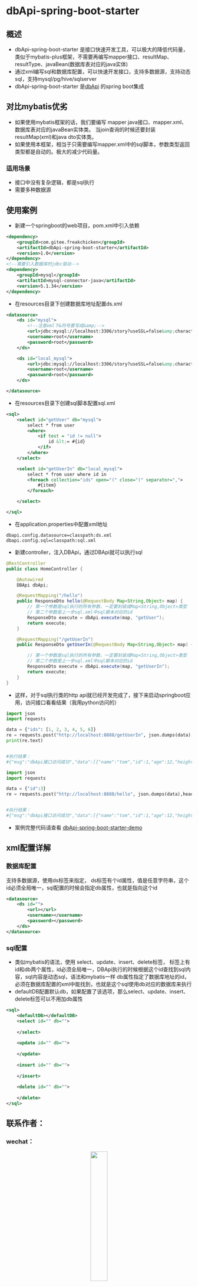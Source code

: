 # dbApi-spring-boot-starter

## 概述
- dbApi-spring-boot-starter 是接口快速开发工具，可以极大的降低代码量，类似于mybatis-plus框架，不需要再编写mapper接口、resultMap、resultType、javaBean(数据库表对应的java实体)
- 通过xml编写sql和数据库配置，可以快速开发接口，支持多数据源，支持动态sql，支持mysql/pg/hive/sqlserver
- dbApi-spring-boot-starter 是[dbApi](https://gitee.com/freakchicken/db-api) 的spring boot集成

## 对比mybatis优劣
- 如果使用mybatis框架的话，我们要编写 mapper java接口、mapper.xml、数据库表对应的javaBean实体类。
当join查询的时候还要封装resultMap(xml)和java dto实体类。
- 如果使用本框架，相当于只需要编写mapper.xml中的sql脚本，参数类型返回类型都是自动的。极大的减少代码量。
### 适用场景
- 接口中没有复杂逻辑，都是sql执行
- 需要多种数据源

## 使用案例
- 新建一个springboot的web项目，pom.xml中引入依赖
```xml
<dependency>
    <groupId>com.gitee.freakchicken</groupId>
    <artifactId>dbApi-spring-boot-starter</artifactId>
    <version>1.0</version>
</dependency>
<!--需要引入数据库的jdbc驱动-->
<dependency>
    <groupId>mysql</groupId>
    <artifactId>mysql-connector-java</artifactId>
    <version>5.1.34</version>
</dependency>
```

- 在resources目录下创建数据库地址配置ds.xml
```xml
<datasource>
    <ds id="mysql">
        <!--注意xml下&符号要写成&amp;-->
        <url>jdbc:mysql://localhost:3306/story?useSSL=false&amp;characterEncoding=UTF-8</url>
        <username>root</username>
        <password>root</password>
    </ds>

    <ds id="local_mysql">
        <url>jdbc:mysql://localhost:3306/story?useSSL=false&amp;characterEncoding=UTF-8</url>
        <username>root</username>
        <password>root</password>
    </ds>

</datasource>
```

- 在resources目录下创建sql脚本配置sql.xml
```xml
<sql>
    <select id="getUser" db="mysql">
        select * from user
        <where>
            <if test = "id != null">
                id &lt;= #{id}
            </if>
        </where>
    </select>

    <select id="getUserIn" db="local_mysql">
        select * from user where id in
        <foreach collection="ids" open="(" close=")" separator=",">
            #{item}
        </foreach>

    </select>

</sql>
```

- 在application.properties中配置xml地址
```properties
dbapi.config.datasource=classpath:ds.xml
dbapi.config.sql=classpath:sql.xml
```

- 新建controller，注入DBApi，通过DBApi就可以执行sql
```java
@RestController
public class HomeController {

    @Autowired
    DBApi dbApi;

    @RequestMapping("/hello")
    public ResponseDto hello(@RequestBody Map<String,Object> map) {
        // 第一个参数是sql执行的所有参数，一定要封装成Map<String,Object>类型
        // 第二个参数是上一步sql.xml中sql脚本对应的id
        ResponseDto execute = dbApi.execute(map, "getUser");
        return execute;
    }

    @RequestMapping("/getUserIn")
    public ResponseDto getUserIn(@RequestBody Map<String,Object> map) {

        // 第一个参数是sql执行的所有参数，一定要封装成Map<String,Object>类型
        // 第二个参数是上一步sql.xml中sql脚本对应的id
        ResponseDto execute = dbApi.execute(map, "getUserIn");
        return execute;
    }
}
```

- 这样，对于sql执行类的http api就已经开发完成了，接下来启动springboot应用，访问接口看看结果（我用python访问的）

```python
import json
import requests

data = {"ids": [1, 2, 3, 4, 5, 6]}
re = requests.post("http://localhost:8888/getUserIn", json.dumps(data), headers={"Content-Type": "application/json"})
print(re.text)


#执行结果：
#{"msg":"dbApi接口访问成功","data":[{"name":"tom","id":1,"age":12,"height":1.83},{"name":"lily","id":2,"age":45,"height":1.75},{"name":"sss","id":5,"age":2,"height":1.65},{"name":"sss","id":6,"age":34,"height":1.84}],"success":true}
```


```python
import json
import requests

data = {"id":3}
re = requests.post("http://localhost:8888/hello", json.dumps(data),headers={"Content-Type": "application/json"})print(re.text)


#执行结果：
#{"msg":"dbApi接口访问成功","data":[{"name":"tom","id":1,"age":12,"height":1.83},{"name":"lily","id":2,"age":45,"height":1.75}],"success":true}

```

- 案例完整代码请查看 [dbApi-spring-boot-starter-demo](https://gitee.com/freakchicken/dbApi-spring-boot-starter-demo.git)

## xml配置详解
### 数据库配置
支持多数据源，使用ds标签来指定，
ds标签有个id属性，值是任意字符串，这个id必须全局唯一，sql配置的时候会指定db属性，也就是指向这个id
```xml
<datasource>
    <ds id="">
        <url></url>
        <username></username>
        <password></password>
    </ds>
</datasource>
```

### sql配置

- 类似mybatis的语法，使用 select、update、insert、delete标签，
标签上有id和db两个属性，id必须全局唯一，DBApi执行的时候根据这个id查找到sql内容，sql内容是动态sql，语法和mybatis一样
db属性指定了数据库地址的id，必须在数据库配置的xml中能找到，也就是这个sql使用db对应的数据库来执行
- defaultDB配置默认db，如果配置了该选项，那么select、update、insert、delete标签可以不用加db属性

```xml
<sql>
    <defaultDB></defaultDB>
    <select id="" db="">
    
    </select>
    
    <update id="" db="">
    
    </update>
    
    <insert id="" db="">
    
    </insert>
    
    <delete id="" db="">
    
    </delete>
</sql>
```

## 联系作者：
### wechat：
<div style="text-align: center"> 
<img src="https://freakchicken.gitee.io/images/kafkaui/wechat.jpg" width = "30%" />
</div>


### 捐赠：
如果您喜欢此项目，请给捐助作者一杯咖啡
<div style="text-align: center"> 
<img src="https://freakchicken.gitee.io/images/kafkaui/wechatpay.jpg" width = "30%" />
<img src="https://freakchicken.gitee.io/images/kafkaui/alipay.jpg" width = "33%" />
</div>